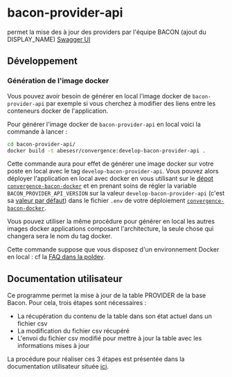 # bacon-provider-api
permet la mise des à jour des providers par l'équipe BACON (ajout du DISPLAY_NAME)
[Swagger UI](http://diplotaxis2-dev.v212.abes.fr:15086/swagger-ui/index.html)

## Développement

### Génération de l'image docker
Vous pouvez avoir besoin de générer en local l'image docker de ``bacon-provider-api`` par exemple si vous cherchez à modifier des liens entre les conteneurs docker de l'application.

Pour générer l'image docker de ``bacon-provider-api`` en local voici la commande à lancer :
```bash
cd bacon-provider-api/
docker build -t abesesr/convergence:develop-bacon-provider-api .
```

Cette commande aura pour effet de générer une image docker sur votre poste en local avec le tag ``develop-bacon-provider-api``. Vous pouvez alors déployer l'application en local avec docker en vous utilisant sur le [dépot ``convergence-bacon-docker``](https://github.com/abes-esr/convergence-bacon-docker) et en prenant soins de régler la variable ``BACON_PROVIDER_API_VERSION`` sur la valeur ``develop-bacon-provider-api`` (c'est sa [valeur par défaut](https://github.com/abes-esr/convergence-bacon-docker/blob/bdcd4302131eb86688ae729b0fc016d128f1ab9c/.env-dist#L9)) dans le fichier ``.env`` de votre déploiement [``convergence-bacon-docker``](https://github.com/abes-esr/convergence-bacon-docker).

Vous pouvez utiliser la même procédure pour générer en local les autres images docker applications composant l'architecture, la seule chose qui changera sera le nom du tag docker.


Cette commande suppose que vous disposez d'un environnement Docker en local : cf la [FAQ dans la poldev](https://github.com/abes-esr/abes-politique-developpement/blob/main/10-FAQ.md#configuration-dun-environnement-docker-sous-windows-10).

## Documentation utilisateur

Ce programme permet la mise à jour de la table PROVIDER de la base Bacon. Pour cela, trois étapes sont nécessaires : 
- La récupération du contenu de la table dans son état actuel dans un fichier csv
- La modification du fichier csv récupéré
- L'envoi du fichier csv modifié pour mettre à jour la table avec les informations mises à jour

La procédure pour réaliser ces 3 étapes est présentée dans la documentation utilisateur située [ici](https://bouda.abes.fr/ApplisMetiers/bacon/Traitements/BACON_procedure_MAJ-PROVIDER.docx).



